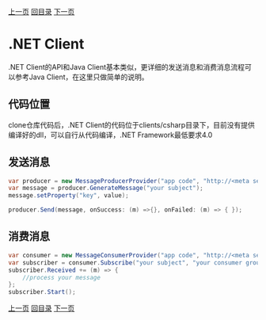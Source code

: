 [上一页](cosumer.md)
[回目录](../../README.md)
[下一页](delay.md)

# .NET Client

.NET Client的API和Java Client基本类似，更详细的发送消息和消费消息流程可以参考Java Client，在这里只做简单的说明。

## 代码位置
clone仓库代码后，.NET Client的代码位于clients/csharp目录下，目前没有提供编译好的dll，可以自行从代码编译，.NET Framework最低要求4.0

## 发送消息
```csharp
var producer = new MessageProducerProvider("app code", "http://<meta server address>/meta/address");
var message = producer.GenerateMessage("your subject");
message.setProperty("key", value);

producer.Send(message, onSuccess: (m) =>{}, onFailed: (m) => { });
```

## 消费消息
```csharp
var consumer = new MessageConsumerProvider("app code", "http://<meta server address>/meta/address");
var subscriber = consumer.Subscribe("your subject", "your consumer group");
subscriber.Received += (m) => { 
    //process your message
};
subscriber.Start();
```

[上一页](consumer.md)
[回目录](../../README.md)
[下一页](delay.md)